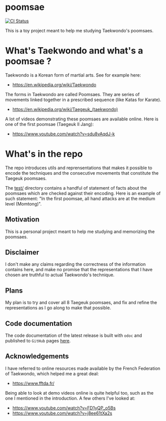 # poomsae

[![CI Status](https://github.com/mbarbin/poomsae/workflows/ci/badge.svg)](https://github.com/mbarbin/poomsae/actions/workflows/ci.yml)

This is a toy project meant to help me studying Taekwondo's poomsaes.

# What's Taekwondo and what's a poomsae ?

Taekwondo is a Korean form of martial arts. See for example here:

- https://en.wikipedia.org/wiki/Taekwondo

The forms in Taekwondo are called Poomsaes. They are series of
movements linked together in a prescribed sequence (like Katas for
Karate).

- https://en.wikipedia.org/wiki/Taegeuk_(taekwondo)

A lot of videos demonstrating these poomsaes are available online. Here
is one of the first poomsae (Taegeuk Il Jang):

- https://www.youtube.com/watch?v=sdu8vAqdJ-k

# What's in the repo

The repo introduces utils and reprensentations that makes it possible
to encode the techniques and the consecutive movements that constitute
the Taegeuk poomsaes.

The [test/](test/) directory contains a handful of statement of facts
about the poomsaes which are checked against their encoding. Here is
an example of such statement: "In the first poomsae, all hand attacks
are at the medium level (Momtong)".

## Motivation

This is a personal project meant to help me studying and memorizing
the poomsaes.

## Disclaimer

I don't make any claims regarding the correctness of the information
contains here, and make no promise that the representations that I
have chosen are truthful to actual Taekwondo's technique.

## Plans

My plan is to try and cover all 8 Taegeuk poomsaes, and fix and refine
the representations as I go along to make that possible.

## Code documentation

The code documentation of the latest release is built with `odoc` and published
to `GitHub` pages [here](https://mbarbin.github.io/poomsae).

## Acknowledgements

I have referred to online resources made available by the French
Federation of Taekwondo, which helped me a great deal:

- https://www.fftda.fr/

Being able to look at demo videos online is quite helpful too, such as
the one I mentioned in the introduction. A few others I've looked at:

- https://www.youtube.com/watch?v=FD1yQP_o5Bs
- https://www.youtube.com/watch?v=j8ee61tXa2s
